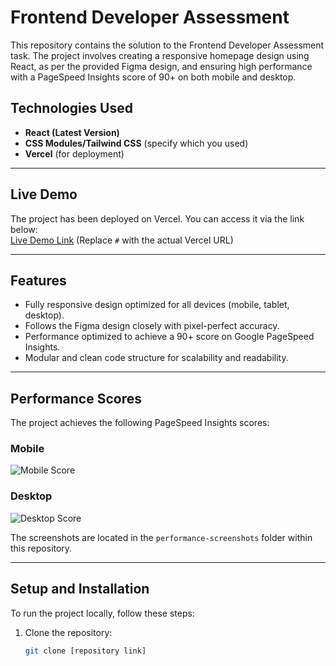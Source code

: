 # Frontend Developer Assessment

This repository contains the solution to the Frontend Developer Assessment task. The project involves creating a responsive homepage design using React, as per the provided Figma design, and ensuring high performance with a PageSpeed Insights score of 90+ on both mobile and desktop.




## Technologies Used
- **React (Latest Version)**
- **CSS Modules/Tailwind CSS** (specify which you used)
- **Vercel** (for deployment)

---

## Live Demo
The project has been deployed on Vercel. You can access it via the link below:  
[Live Demo Link](#) (Replace `#` with the actual Vercel URL)

---

## Features
- Fully responsive design optimized for all devices (mobile, tablet, desktop).
- Follows the Figma design closely with pixel-perfect accuracy.
- Performance optimized to achieve a 90+ score on Google PageSpeed Insights.
- Modular and clean code structure for scalability and readability.

---

## Performance Scores
The project achieves the following PageSpeed Insights scores:

### Mobile
![Mobile Score](./src/assets/ScreenshotMobile)

### Desktop
![Desktop Score](./src/assets/ScreenshotDesktop)

The screenshots are located in the `performance-screenshots` folder within this repository.

---

## Setup and Installation
To run the project locally, follow these steps:

1. Clone the repository:
   ```bash
   git clone [repository link]
